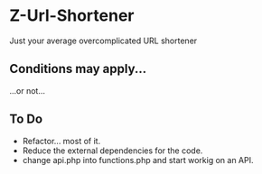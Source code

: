 # Z-Url-Shortener
Just your average overcomplicated URL shortener

## Conditions may apply...
...or not...


## To Do

 - Refactor... most of it.
 - Reduce the external dependencies for the code.
 - change api.php into functions.php and start workig on an API.
